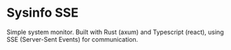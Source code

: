 # Sysinfo SSE

Simple system monitor.
Built with Rust (axum) and Typescript (react), using SSE (Server-Sent Events) for communication.

